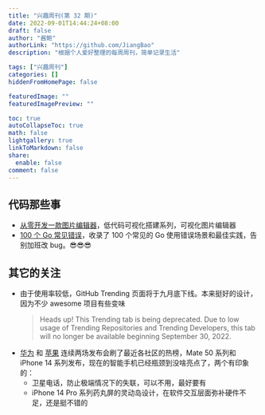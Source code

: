 ```yaml
---
title: "兴趣周刊(第 32 期)"
date: 2022-09-01T14:44:24+08:00
draft: false
author: "酱鲍"
authorLink: "https://github.com/JiangBao"
description: "根据个人爱好整理的每周周刊，简单记录生活"

tags: ["兴趣周刊"]
categories: []
hiddenFromHomePage: false

featuredImage: ""
featuredImagePreview: ""

toc: true
autoCollapseToc: true
math: false
lightgallery: true
linkToMarkdown: false
share:
  enable: false
comment: false
---
```


<!--more-->

## 代码那些事
* [从零开发一款图片编辑器](https://mp.weixin.qq.com/s/SEIgiDJZOCX11JqxFdiKUw)，低代码可视化搭建系列，可视化图片编辑器
* [100 个 Go 常见错误](https://github.com/teivah/100-go-mistakes)，收录了 100 个常见的 Go 使用错误场景和最佳实践，告别加班改 bug。😎😎😎

## 其它的关注
* 由于使用率较低，GitHub Trending 页面将于九月底下线。本来挺好的设计，因为不少 awesome 项目有些变味
  > Heads up! This Trending tab is being deprecated. Due to low usage of Trending Repositories and Trending Developers, this tab will no longer be available beginning September 30, 2022.
* [华为](https://consumer.huawei.com/cn/) 和 [苹果](https://www.apple.com.cn/) 连续两场发布会刷了最近各社区的热榜，Mate 50 系列和 iPhone 14 系列发布，现在的智能手机已经瓶颈到没啥亮点了，两个有印象的：
  * 卫星电话，防止极端情况下的失联，可以不用，最好要有
  * iPhone 14 Pro 系列药丸屏的灵动岛设计，在软件交互层面弥补硬件不足，还是挺不错的